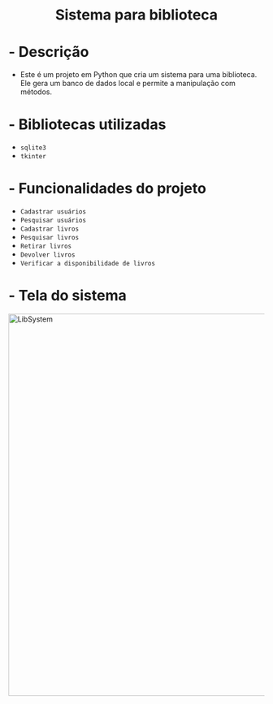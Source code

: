 <h1 align="center"> Sistema para biblioteca </h1>

# - Descrição
- Este é um projeto em Python que cria um sistema para uma biblioteca. Ele gera um banco de dados local e permite a manipulação com métodos.

# - Bibliotecas utilizadas
- `sqlite3`
- `tkinter`

# - Funcionalidades do projeto

- `Cadastrar usuários`
- `Pesquisar usuários`
- `Cadastrar livros`
- `Pesquisar livros`
- `Retirar livros`
- `Devolver livros`
- `Verificar a disponibilidade de livros`

# - Tela do sistema

<img width="753" alt="LibSystem" src="https://github.com/alanralves/libsystem/assets/117814689/099fb05d-e907-46d7-988c-f66c196f20b1">
